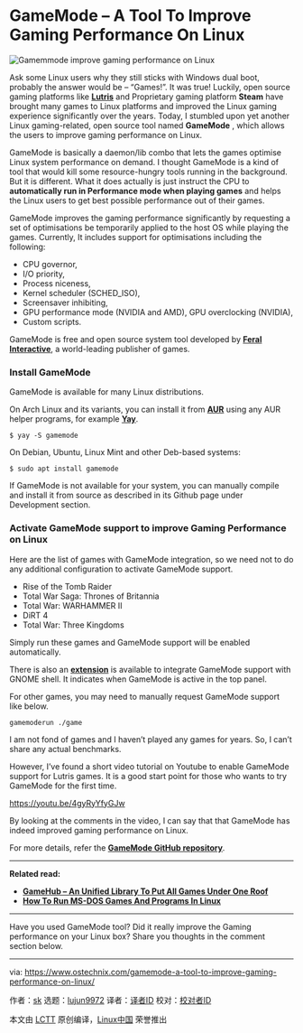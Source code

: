 [#]: collector: (lujun9972)
[#]: translator: ( )
[#]: reviewer: ( )
[#]: publisher: ( )
[#]: url: ( )
[#]: subject: (GameMode – A Tool To Improve Gaming Performance On Linux)
[#]: via: (https://www.ostechnix.com/gamemode-a-tool-to-improve-gaming-performance-on-linux/)
[#]: author: (sk https://www.ostechnix.com/author/sk/)

GameMode – A Tool To Improve Gaming Performance On Linux
======

![Gamemmode improve gaming performance on Linux][1]

Ask some Linux users why they still sticks with Windows dual boot, probably the answer would be – “Games!”. It was true! Luckily, open source gaming platforms like [**Lutris**][2] and Proprietary gaming platform **Steam** have brought many games to Linux platforms and improved the Linux gaming experience significantly over the years. Today, I stumbled upon yet another Linux gaming-related, open source tool named **GameMode** , which allows the users to improve gaming performance on Linux.

GameMode is basically a daemon/lib combo that lets the games optimise Linux system performance on demand. I thought GameMode is a kind of tool that would kill some resource-hungry tools running in the background. But it is different. What it does actually is just instruct the CPU to **automatically run in Performance mode when playing games** and helps the Linux users to get best possible performance out of their games.

GameMode improves the gaming performance significantly by requesting a set of optimisations be temporarily applied to the host OS while playing the games. Currently, It includes support for optimisations including the following:

  * CPU governor,
  * I/O priority,
  * Process niceness,
  * Kernel scheduler (SCHED_ISO),
  * Screensaver inhibiting,
  * GPU performance mode (NVIDIA and AMD), GPU overclocking (NVIDIA),
  * Custom scripts.



GameMode is free and open source system tool developed by [**Feral Interactive**][3], a world-leading publisher of games.

### Install GameMode

GameMode is available for many Linux distributions.

On Arch Linux and its variants, you can install it from [**AUR**][4] using any AUR helper programs, for example [**Yay**][5].

```
$ yay -S gamemode
```

On Debian, Ubuntu, Linux Mint and other Deb-based systems:

```
$ sudo apt install gamemode
```

If GameMode is not available for your system, you can manually compile and install it from source as described in its Github page under Development section.

### Activate GameMode support to improve Gaming Performance on Linux

Here are the list of games with GameMode integration, so we need not to do any additional configuration to activate GameMode support.

  * Rise of the Tomb Raider
  * Total War Saga: Thrones of Britannia
  * Total War: WARHAMMER II
  * DiRT 4
  * Total War: Three Kingdoms



Simply run these games and GameMode support will be enabled automatically.

There is also an [**extension**][6] is available to integrate GameMode support with GNOME shell. It indicates when GameMode is active in the top panel.

For other games, you may need to manually request GameMode support like below.

```
gamemoderun ./game
```

I am not fond of games and I haven’t played any games for years. So, I can’t share any actual benchmarks.

However, I’ve found a short video tutorial on Youtube to enable GameMode support for Lutris games. It is a good start point for those who wants to try GameMode for the first time.

<https://youtu.be/4gyRyYfyGJw>

By looking at the comments in the video, I can say that that GameMode has indeed improved gaming performance on Linux.

For more details, refer the [**GameMode GitHub repository**][7].

* * *

**Related read:**

  * [**GameHub – An Unified Library To Put All Games Under One Roof**][8]
  * [**How To Run MS-DOS Games And Programs In Linux**][9]



* * *

Have you used GameMode tool? Did it really improve the Gaming performance on your Linux box? Share you thoughts in the comment section below.

--------------------------------------------------------------------------------

via: https://www.ostechnix.com/gamemode-a-tool-to-improve-gaming-performance-on-linux/

作者：[sk][a]
选题：[lujun9972][b]
译者：[译者ID](https://github.com/译者ID)
校对：[校对者ID](https://github.com/校对者ID)

本文由 [LCTT](https://github.com/LCTT/TranslateProject) 原创编译，[Linux中国](https://linux.cn/) 荣誉推出

[a]: https://www.ostechnix.com/author/sk/
[b]: https://github.com/lujun9972
[1]: https://www.ostechnix.com/wp-content/uploads/2019/07/Gamemode-720x340.png
[2]: https://www.ostechnix.com/manage-games-using-lutris-linux/
[3]: http://www.feralinteractive.com/en/
[4]: https://aur.archlinux.org/packages/gamemode/
[5]: https://www.ostechnix.com/yay-found-yet-another-reliable-aur-helper/
[6]: https://github.com/gicmo/gamemode-extension
[7]: https://github.com/FeralInteractive/gamemode
[8]: https://www.ostechnix.com/gamehub-an-unified-library-to-put-all-games-under-one-roof/
[9]: https://www.ostechnix.com/how-to-run-ms-dos-games-and-programs-in-linux/
